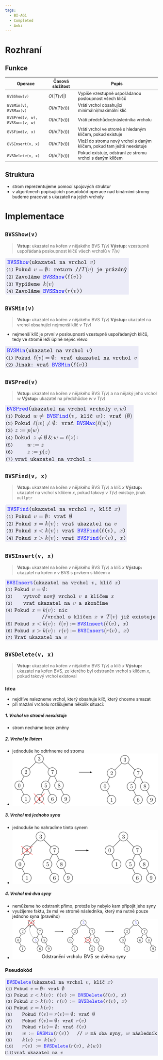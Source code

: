 ```yaml
---
tags:
  - BI-AG1
  - Completed
  - Anki
---
```


# Rozhraní

## Funkce
| Operace | Časová složitost | Popis |
| ------- | ---------------- | ----- |
| `BVSShow(v)` | $O(\lvert T(v) \rvert)$ | Vypíše vzestupně uspořádanou posloupnost všech klíčů | 
| `BVSMin(v)`, `BVSMax(v)` | $O(h(T(v)))$ | Vrátí vrchol obsahující minimální/maximální klíč |
| `BVSPred(v, w), BVSSucc(v, w)` | $O(h(T(v)))$ | Vrátí předchůdce/následníka vrcholu |
| `BVSFind(v, x)` | $O(h(T(v)))$ | Vrátí vrchol ve stromě s hledaným klíčem, pokud existuje |
| `BVSInsert(v, x)` | $O(h(T(v)))$ | Vloží do stromu nový vrchol s daným klíčem, pokud tam ještě neexistuje |
| `BVSDelete(v, x)` | $O(h(T(v)))$ | Pokud existuje, odstraní ze stromu vrchol s daným klíčem |

## Struktura
- strom reprezentujeme pomocí spojových struktur
- v algoritmech popisujících pseudokód operace nad binárními stromy budeme pracovat s ukazateli na jejich vrcholy

# Implementace

## `BVSShow(v)`
> **Vstup:** ukazatel na kořen *v* nějakého BVS *T(v)*
> **Výstup:** vzestupně uspořádaná posloupnost klíčů všech vrcholů v *T(v)*

![](Attachments/Pasted%20image%2020231126120213.png)

## `BVSMin(v)`
> **Vstup:** ukazatel na kořen *v* nějakého BVS *T(v)*
> **Výstup:** ukazatel na vrchol obsahující nejmenší klíč v *T(v)*

- nejmenší klíč je první v posloupnosti vzestupně uspořádaných klíčů, tedy ve stromě leží úplně nejvíc vlevo

![](Attachments/Pasted%20image%2020231126120444.png)

## `BVSPred(v)`
> **Vstup:** ukazatel na kořen *v* nějakého BVS *T(v)* a na nějaký jeho vrchol *w*
> **Výstup:** ukazatel na předchůdce *w* v *T(v)*

![](Attachments/Pasted%20image%2020231126120551.png)

## `BVSFind(v, x)`
> **Vstup:** ukazatel na kořen *v* nějakého BVS *T(v)* a klíč *x*
> **Výstup:** ukazatel na vrchol s klíčem *x*, pokud takový v *T(v)* existuje, jinak `nullptr`

![](Attachments/Pasted%20image%2020231126120811.png)

## `BVSInsert(v, x)`
> **Vstup:** ukazatel na kořen *v* nějakého BVS *T(v)* a klíč *x*
> **Výstup:** ukazatel na kořen *v* v BVS s prvkem s klíčem *x*

![](Attachments/Pasted%20image%2020231126120934.png)

## `BVSDelete(v, x)`
> **Vstup:** ukazatel na kořen *v* nějakého BVS *T(v)* a klíč *x*
> **Výstup:** ukazatel na kořen BVS, ze kterého byl odstraněn vrchol s klíčem *x*, pokud takový vrchol existoval

### Idea
- nejdříve nalezneme vrchol, který obsahuje klíč, který chceme smazat
- při mazání vrcholu rozlišujeme několik situací:

##### 1. Vrchol ve stromě neexistuje
- strom necháme beze změny

##### 2. Vrchol je listem
- jednoduše ho odtrhneme od stromu
- ![](Attachments/Pasted%20image%2020231126121444.png)

##### 3. Vrchol má jednoho syna
- jednoduše ho nahradíme tímto synem
- ![](Attachments/Pasted%20image%2020231126121536.png)

##### 4. Vrchol má dva syny
- nemůžeme ho odstranit přímo, protože by nebylo kam připojit jeho syny
- využijeme faktu, že má ve stromě následníka, který má nutně pouze jednoho syna (pravého)
- ![](Attachments/Pasted%20image%2020231126121743.png)

### Pseudokód
![](Attachments/Pasted%20image%2020231126121806.png)